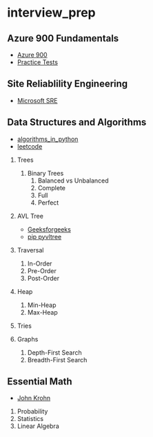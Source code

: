 # interview_prep

## Azure 900 Fundamentals
* [Azure 900](https://learn.microsoft.com/en-us/credentials/certifications/resources/study-guides/az-900)
* [Practice Tests](https://az900practicetest.com/)

## Site Reliablility Engineering
* [Microsoft SRE](https://learn.microsoft.com/en-us/training/modules/intro-to-site-reliability-engineering/)
## Data Structures and Algorithms
  * [algorithms_in_python](https://github.com/davidharrisnet/algorithms_in_python)  
  * [leetcode](https://github.com/davidharrisnet/leetcode)
1. Trees
   1. Binary Trees
      1. Balanced vs Unbalanced
      2. Complete
      3. Full
      4. Perfect
  1. AVL Tree
     * [Geeksforgeeks](https://www.geeksforgeeks.org/avl-tree-in-python/)
     * [pip pyvltree](https://pypi.org/project/pyvltree/)
  1. Traversal
     1. In-Order
     2. Pre-Order
     3. Post-Order
  1. Heap
     1. Min-Heap
     2. Max-Heap
   
  1. Tries
  2. Graphs
     1. Depth-First Search
     2. Breadth-First Search
## Essential Math
* [John Krohn](https://github.com/jonkrohn/ML-foundations)
1. Probability
2. Statistics
3. Linear Algebra
   
